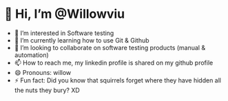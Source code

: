 # 👋 Hi, I’m @Willowviu
- 👀 I’m interested in Software testing
- 🌱 I’m currently learning how to use Git & Github
- 💞️ I’m looking to collaborate on software testing products (manual & automation)
- 📫 How to reach me, my linkedin profile is shared on my github profile
- 😄 Pronouns: willow
- ⚡ Fun fact: Did you know that squirrels forget where they have hidden all the nuts they bury? XD

<!---
Willowviu/Willowviu is a ✨ special ✨ repository because its `README.md` (this file) appears on your GitHub profile.
You can click the Preview link to take a look at your changes.
--->
